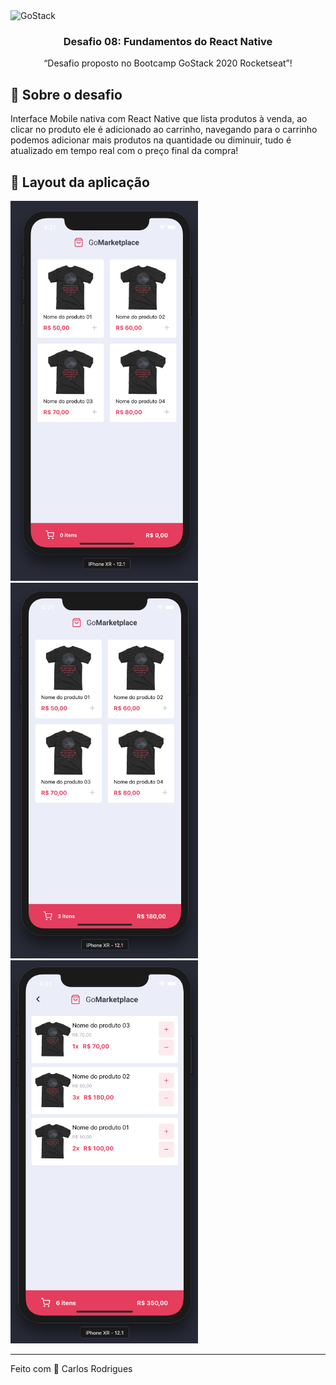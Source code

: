 <img alt="GoStack" src="https://storage.googleapis.com/golden-wind/bootcamp-gostack/header-desafios.png" />

<h3 align="center">
  Desafio 08: Fundamentos do React Native
</h3>

<p align="center">“Desafio proposto no Bootcamp GoStack 2020 Rocketseat”!</blockquote>

## :rocket: Sobre o desafio

Interface Mobile nativa com React Native que lista produtos à venda, ao clicar no produto ele é adicionado ao carrinho, navegando para o carrinho podemos adicionar mais produtos na quantidade ou diminuir, tudo é atualizado em tempo real com o preço final da compra!

## 💅 Layout da aplicação
<p float="left">
  <img src="./iphone_img1.png" width="300px">
  <img src="./iphone_img2.png" width="300px">
  <img src="./iphone_img3.png" width="300px">
</p>



---

Feito com 💜 Carlos Rodrigues
